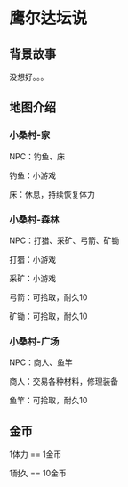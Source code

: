 # 鹰尔达坛说

## 背景故事

没想好。。。

## 地图介绍

### 小桑村-家

NPC：钓鱼、床

钓鱼：小游戏

床：休息，持续恢复体力

### 小桑村-森林

NPC：打猎、采矿、弓箭、矿锄

打猎：小游戏

采矿：小游戏

弓箭：可拾取，耐久10

矿锄：可拾取，耐久10

### 小桑村-广场

NPC：商人、鱼竿

商人：交易各种材料，修理装备

鱼竿：可拾取，耐久10

## 金币

1体力 == 1金币

1耐久 == 10金币
